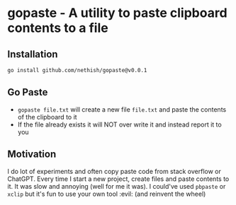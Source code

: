 # gopaste - A utility to paste clipboard contents to a file

## Installation
```bash
go install github.com/nethish/gopaste@v0.0.1
```

## Go Paste
* `gopaste file.txt` will create a new file `file.txt` and paste the contents of the clipboard to it
* If the file already exists it will NOT over write it and instead report it to you

## Motivation
I do lot of experiments and often copy paste code from stack overflow or ChatGPT. Every time I start a new project, create files and paste contents to it.
It was slow and annoying (well for me it was). 
I could've used `pbpaste` or `xclip` but it's fun to use your own tool :evil: (and reinvent the wheel)

